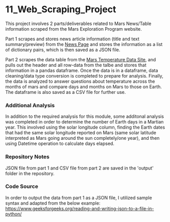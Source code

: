 # 11_Web_Scraping_Project

This project involves 2 parts/deliverables related to Mars News/Table information scraped from the Mars Exploration Program website. 

Part 1 scrapes and stores news article information (title and text summary/preview) from the [News Page](https://static.bc-edx.com/data/web/mars_news/index.html) and stores the information as a list of dictionary pairs, which is then saved as a JSON file. 

Part 2 scrapes the data table from the [Mars Temperature Data Site](https://static.bc-edx.com/data/web/mars_facts/temperature.html), and pulls out the header and all row-data from the talbe and stores that information in a pandas dataframe. Once the data is in a dataframe, data cleaning/data type conversion is completed to prepare for analysis. Finally, the data is analyzed to answer questions about temperature across the months of mars and compare days and months on Mars to those on Earth. The dataframe is also saved as a CSV file for further use. 

### Additional Analysis 

In addition to the required analysis for this module, some additonal analysis was completed in order to determine the number of Earth days in a Martian year. This involved using the solar longitude column, finding the Earth dates that had the same solar longitude reported on Mars (same solar latitude interpreted as Mars going around the sun completely/one year), and then using Datetime operation to calculate days elapsed. 

### Repository Notes

JSON file from part 1 and CSV file from part 2 are saved in the 'output' folder in the repository.  


### Code Source

 In order to output the data from part 1 as a JSON file, I utilized sample syntax and adapted from the below example:
 <https://www.geeksforgeeks.org/reading-and-writing-json-to-a-file-in-python/>
 